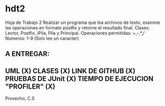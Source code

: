 # hdt2
Hoja de Trabajo 2
Realizar un programa que lea archivos de texto, examine las operaciones en formato postfix y retorne el resultado final.
Clases: Lector, Postfix, iPila, Pila y Principal.
Operaciones permitidas: +,-,*,/
Numeros: 1-9 (Solo lee un caracter)

A ENTREGAR:
----------
UML (X)
CLASES (X)
LINK DE GITHUB (X)
PRUEBAS DE JUnit (X)
TIEMPO DE EJECUCION "PROFILER" (X)
----------

Provecho,
C.S
